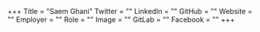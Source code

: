 +++
Title = "Saem Ghani"
Twitter = ""
LinkedIn = ""
GitHub = ""
Website = ""
Employer = ""
Role = ""
Image = ""
GitLab = ""
Facebook = ""
+++
